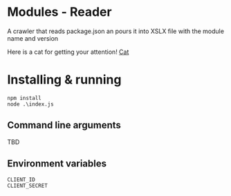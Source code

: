 
# Modules - Reader
A crawler that reads package.json an pours it into XSLX file with the module name and version

Here is a cat for getting your attention!
[Cat](https://media.giphy.com/media/JIX9t2j0ZTN9S/giphy.gif)


# Installing & running
```
npm install
node .\index.js
```

## Command line arguments
TBD

## Environment variables

```
CLIENT_ID
CLIENT_SECRET
```
